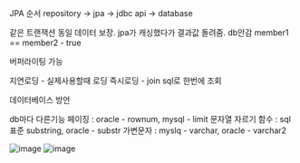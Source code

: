 JPA 순서
repository -> jpa -> jdbc api -> database

같은 트랜잭션 동일 데이터 보장. jpa가 캐싱했다가 결과값 돌려줌. db안감
member1 == member2 - true

버퍼라이팅 가능

지연로딩 - 실제사용할때 로딩
즉시로딩 - join sql로 한번에 조회

데이터베이스 방언

db마다 다른기능
페이징 : oracle - rownum, mysql - limit
문자열 자르기 함수 : sql 표준 substring, oracle - substr
가변문자 : myslq - varchar, oracle - varchar2

![image](https://github.com/user-attachments/assets/3a42ce20-660b-45cc-9d77-cc2f32851bd1)
![image](https://github.com/user-attachments/assets/a088b66b-57cc-44a5-bce7-14e1811d1ab8)

